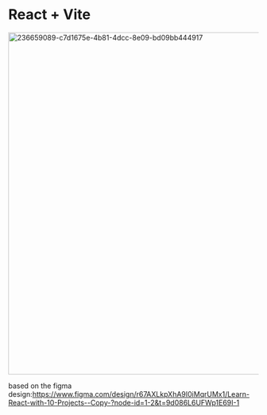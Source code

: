 # React + Vite
<img width="1158" height="690" alt="236659089-c7d1675e-4b81-4dcc-8e09-bd09bb444917" src="https://github.com/user-attachments/assets/7404f363-f0ca-4771-b660-fab8f10f74b6" />

based on the figma design:https://www.figma.com/design/r67AXLkpXhA9I0iMqrUMx1/Learn-React-with-10-Projects--Copy-?node-id=1-2&t=9d086L6UFWp1E69I-1
